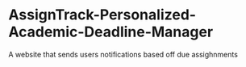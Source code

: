 # AssignTrack-Personalized-Academic-Deadline-Manager
A website that sends users notifications based off due assighnments
